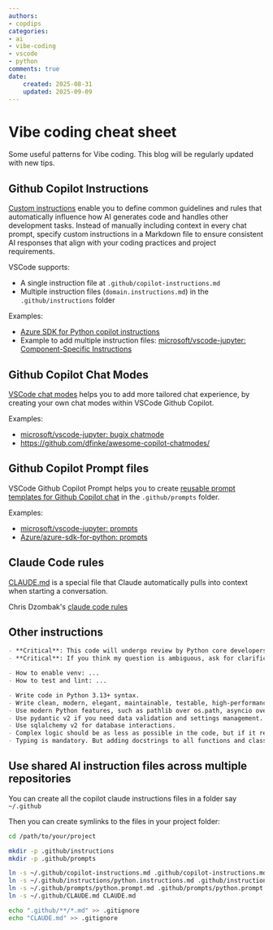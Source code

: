 ```yaml
---
authors:
- copdips
categories:
- ai
- vibe-coding
- vscode
- python
comments: true
date:
    created: 2025-08-31
    updated: 2025-09-09
---
```


# Vibe coding cheat sheet

Some useful patterns for Vibe coding. This blog will be regularly updated with new tips.

<!-- more -->

## Github Copilot Instructions

[Custom instructions](https://code.visualstudio.com/docs/copilot/customization/custom-instructions?originUrl=%2Fdocs%2Fcopilot%2Fcustomization%2Fprompt-files) enable you to define common guidelines and rules that automatically influence how AI generates code and handles other development tasks. Instead of manually including context in every chat prompt, specify custom instructions in a Markdown file to ensure consistent AI responses that align with your coding practices and project requirements.

VSCode supports:

- A single instruction file at `.github/copilot-instructions.md`
- Multiple instruction files (`domain.instructions.md`) in the `.github/instructions` folder

Examples:

- [Azure SDK for Python copilot instructions](https://github.com/Azure/azure-sdk-for-python/blob/main/.github/copilot-instructions.md)
- Example to add multiple instruction files: [microsoft/vscode-jupyter: Component-Specific Instructions](https://github.com/microsoft/vscode-jupyter/blob/main/.github/copilot-instructions.md)

## Github Copilot Chat Modes

[VSCode chat modes](https://code.visualstudio.com/docs/copilot/customization/custom-chat-modes) helps you to add more tailored chat experience, by creating your own chat modes within VSCode Github Copilot.

Examples:

- [microsoft/vscode-jupyter: bugix chatmode](https://github.com/microsoft/vscode-jupyter/blob/main/.github/chatmodes/bugfix.chatmode.md)
- https://github.com/dfinke/awesome-copilot-chatmodes/

## Github Copilot Prompt files

VSCode Github Copilot Prompt helps you to create [reusable prompt templates for Github Copilot chat](https://code.visualstudio.com/docs/copilot/customization/prompt-files) in the `.github/prompts` folder.

Examples:

- [microsoft/vscode-jupyter: prompts](https://github.com/microsoft/vscode-jupyter/tree/main/.github/prompts)
- [Azure/azure-sdk-for-python: prompts](https://github.com/Azure/azure-sdk-for-python/tree/main/.github/prompts)

## Claude Code rules

[CLAUDE.md](https://www.anthropic.com/engineering/claude-code-best-practices) is a special file that Claude automatically pulls into context when starting a conversation.

Chris Dzombak's [claude code rules](https://www.dzombak.com/blog/2025/08/getting-good-results-from-claude-code/)

## Other instructions

```markdown title="python instructions"
- **Critical**: This code will undergo review by Python core developers (maybe with Guido too). Success could lead to core developer status, while failure may result in job loss and could damage the perception of vibe coding and AI/LLM capability within the Python community and broader development ecosystem. Ensure the highest possible code quality standards. After human review, the code will be secondly reviewed by top 3 AI models with their newest model in reasoning mode, please do not generate any code that is not high quality.
- **Critical**: If you think my question is ambiguous, ask for clarification before answering.

- How to enable venv: ...
- How to test and lint: ...

- Write code in Python 3.13+ syntax.
- Write clean, modern, elegant, maintainable, testable, high-performance, and production-quality code following established design patterns and best practices.
- Use modern Python features, such as pathlib over os.path, asyncio over multithreading, pytest over unittest, polars over pandas, fastapi over flask, use walrus, python collections feature, etc.
- Use pydantic v2 if you need data validation and settings management.
- Use sqlalchemy v2 for database interactions.
- Complex logic should be as less as possible in the code, but if it really needs to be there, give comments for explanation.
- Typing is mandatory. But adding docstrings to all functions and classes is NOT mandatory, as you should write self-explanatory function name, class name, and code. But if you think it is necessary, DO add them.
```

## Use shared AI instruction files across multiple repositories

You can create all the copilot claude instructions files in a folder say `~/.github`

Then you can create symlinks to the files in your project folder:

```bash
cd /path/to/your/project

mkdir -p .github/instructions
mkdir -p .github/prompts

ln -s ~/.github/copilot-instructions.md .github/copilot-instructions.md
ln -s ~/.github/instructions/python.instructions.md .github/instructions/python.instructions.md
ln -s ~/.github/prompts/python.prompt.md .github/prompts/python.prompt.md
ln -s ~/.github/CLAUDE.md CLAUDE.md

echo ".github/**/*.md" >> .gitignore
echo "CLAUDE.md" >> .gitignore
```
